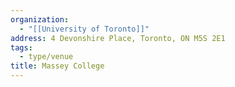 ```yaml
---
organization:
  - "[[University of Toronto]]"
address: 4 Devonshire Place, Toronto, ON M5S 2E1
tags:
  - type/venue
title: Massey College
---
```

